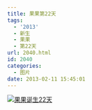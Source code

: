 ```yaml
---
title: 果果第22天
tags:
  - '2013'
  - 新生
  - 果果
  - 第22天
url: 2040.html
id: 2040
categories:
  - 图片
date: 2013-02-11 15:45:01
---
```


[![](http://photo.guolaijie.com/rooufer/uploads/2013/02/果果诞生22天.jpg "果果诞生22天")](http://photo.guolaijie.com/rooufer/uploads/2013/02/果果诞生22天.jpg)